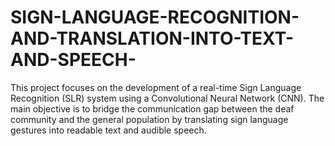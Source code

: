# SIGN-LANGUAGE-RECOGNITION-AND-TRANSLATION-INTO-TEXT-AND-SPEECH-
This project focuses on the development of a real-time Sign Language Recognition (SLR) system using a Convolutional Neural Network (CNN). The main objective is to bridge the communication gap between the deaf community and the general population by translating sign language gestures into readable text and audible speech.
